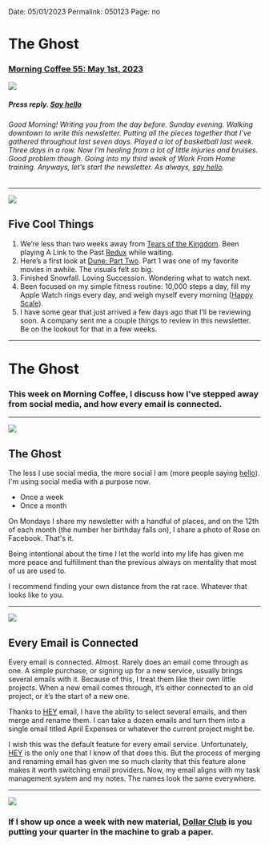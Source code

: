Date: 05/01/2023
Permalink: 050123
Page: no

# The Ghost

### [Morning Coffee 55: May 1st, 2023](https://nashp.com/050123)

![](https://i.imgur.com/DvBtx7L.jpg)

##### Press reply. [Say hello](mailto:nashp@me.com)

###### Good Morning! Writing you from the day before. Sunday evening. Walking downtown to write this newsletter. Putting all the pieces together that I’ve gathered throughout last seven days. Played a lot of basketball last week. Three days in a row. Now I’m healing from a lot of little injuries and bruises. Good problem though. Going into my third week of Work From Home training. Anyways, let’s start the newsletter. As always, [say hello](mailto:nashp@me.com).

----

![](https://i.imgur.com/ZbXOCHG.jpg)

## Five Cool Things

1. We’re less than two weeks away from [Tears of the Kingdom](https://youtu.be/O2pzSYE7FWY). Been playing A Link to the Past [Redux](https://youtu.be/AQaGhfPkXas) while waiting.
2. Here’s a first look at [Dune: Part Two](https://www.vanityfair.com/hollywood/2023/04/dune-part-two-exclusive-first-look). Part 1 was one of my favorite movies in awhile. The visuals felt so big.
3. Finished Snowfall. Loving Succession. Wondering what to watch next.
4. Been focused on my simple fitness routine: 10,000 steps a day, fill my Apple Watch rings every day, and weigh myself every morning ([Happy Scale](https://apps.apple.com/us/app/happy-scale/id532430574)).
5. I have some gear that just arrived a few days ago that I’ll be reviewing soon. A company sent me a couple things to review in this newsletter. Be on the lookout for that in a few weeks.

----

# The Ghost

### This week on Morning Coffee, I discuss how I've stepped away from social media, and how every email is connected.

----

![](https://i.imgur.com/OgzEcwh.jpg)

## The Ghost

The less I use social media, the more social I am (more people saying [hello](mailto:nashp@me.com)). I'm using social media with a purpose now.

- Once a week
- Once a month

On Mondays I share my newsletter with a handful of places, and on the 12th of each month (the number her birthday falls on), I share a photo of Rose on Facebook. That's  it.

Being intentional about the time I let the world into my life has given me more peace and fulfillment than the previous always on mentality that most of us are used to.

I recommend finding your own distance from the rat race. Whatever that looks like to you.

----

![](https://i.imgur.com/4AXTw9J.jpg)

## Every Email is Connected

Every email is connected. Almost. Rarely does an email come through as one. A simple purchase, or signing up for a new service, usually brings several emails with it. Because of this, I treat them like their own little projects. When a new email comes through, it’s either connected to an old project, or it’s the start of a new one. 

Thanks to [HEY](https://www.hey.com) email, I have the ability to select several emails, and then merge and rename them. I can take a dozen emails and turn them into a single email titled April Expenses or whatever the current project might be. 

I wish this was the default feature for every email service. Unfortunately, [HEY](https://www.hey.com) is the only one that I know of that does this. But the process of merging and renaming email has given me so much clarity that this feature alone makes it worth switching email providers. Now, my email aligns with my task management system and my notes. The names look the same everywhere.

----

![](https://i.imgur.com/MMnLrYT.jpg)

### If I show up once a week with new material, [Dollar Club](https://www.patreon.com/nashp) is you putting your quarter in the machine to grab a paper. 